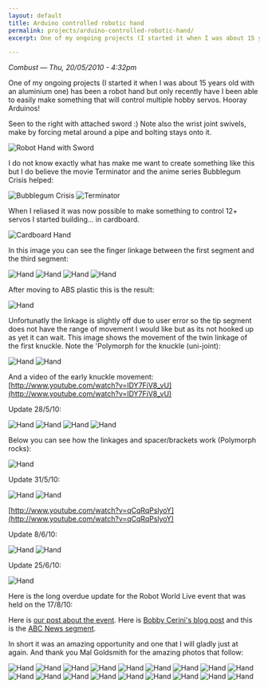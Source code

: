 ```yaml
---
layout: default
title: Arduino controlled robotic hand
permalink: projects/arduino-controlled-robotic-hand/
excerpt: One of my ongoing projects (I started it when I was about 15 years old with an aluminium one) has been a robot hand but only recently have I been able to easily make something that will control multiple hobby servos. Hooray Arduinos!

---
```


*Combust — Thu, 20/05/2010 - 4:32pm*


One of my ongoing projects (I started it when I was about 15 years old with an aluminium one) has been a robot hand but only recently have I been able to easily make something that will control multiple hobby servos. Hooray Arduinos!

Seen to the right with attached sword :) Note also the wrist joint swivels, make by forcing metal around a pipe and bolting stays onto it.

![Robot Hand with Sword](/assets/projects/arduino-controlled-robotic-hand/handwithsword.jpg)

I do not know exactly what has make me want to create something like this but I do believe the movie Terminator and the anime series Bubblegum Crisis helped:

![Bubblegum Crisis](/assets/projects/arduino-controlled-robotic-hand/bubblegumcrisis.jpg)
![Terminator](/assets/projects/arduino-controlled-robotic-hand/terminator.jpg)

When I reliased it was now possible to make something to control 12+ servos I started building... in cardboard.

![Cardboard Hand](/assets/projects/arduino-controlled-robotic-hand/hand1.jpg)

In this image you can see the finger linkage between the first segment and the third segment:

![Hand](/assets/projects/arduino-controlled-robotic-hand/hand2.jpg)
![Hand](/assets/projects/arduino-controlled-robotic-hand/hand3.jpg)
![Hand](/assets/projects/arduino-controlled-robotic-hand/hand4.jpg)
![Hand](/assets/projects/arduino-controlled-robotic-hand/hand5.jpg)

After moving to ABS plastic this is the result:

![Hand](/assets/projects/arduino-controlled-robotic-hand/fingers.jpg)

Unfortunatly the linkage is slightly off due to user error so the tip segment does not have the range of movement I would like but as its not hooked up as yet it can wait. This image shows the movement of the twin linkage of the first knuckle. Note the 'Polymorph for the knuckle (uni-joint):

![Hand](/assets/projects/arduino-controlled-robotic-hand/moving1.jpg)
![Hand](/assets/projects/arduino-controlled-robotic-hand/moving2.jpg)

And a video of the early knuckle movement:
[http://www.youtube.com/watch?v=IDY7FiV8_vU](http://www.youtube.com/watch?v=IDY7FiV8_vU)





Update 28/5/10:

![Hand](/assets/projects/arduino-controlled-robotic-hand/update28-5-10_1.jpg)
![Hand](/assets/projects/arduino-controlled-robotic-hand/update28-5-10_2.jpg)
![Hand](/assets/projects/arduino-controlled-robotic-hand/update28-5-10_3.jpg)
![Hand](/assets/projects/arduino-controlled-robotic-hand/update28-5-10_4.jpg)

Below you can see how the linkages and spacer/brackets work (Polymorph rocks):

![Hand](/assets/projects/arduino-controlled-robotic-hand/update28-5-10_5.jpg)





Update 31/5/10:

![Hand](/assets/projects/arduino-controlled-robotic-hand/update31-5-10_1.jpg)
![Hand](/assets/projects/arduino-controlled-robotic-hand/update31-5-10_2.jpg)

[http://www.youtube.com/watch?v=qCqRqPslyoY](http://www.youtube.com/watch?v=qCqRqPslyoY)





Update 8/6/10:

![Hand](/assets/projects/arduino-controlled-robotic-hand/update8-6-10_1.jpg)
![Hand](/assets/projects/arduino-controlled-robotic-hand/update8-6-10_2.jpg)





Update 25/6/10:

![Hand](/assets/projects/arduino-controlled-robotic-hand/update25-6-10_1.jpg)





Here is the long overdue update for the Robot World Live event that was held on the 17/8/10:

Here is [our post about the event](http://www.makehackvoid.com/news/mhv-robot-world-live). Here is [Bobby Cerini's blog post](http://bobbycerini.wordpress.com/2010/09/10/small-things-how-to-make-a-robot-hand/) and this is the [ABC News segment](http://www.abc.net.au/news/video/2010/08/17/2985844.htm).

In short it was an amazing opportunity and one that I will gladly just at again. And thank you Mal Goldsmith for the amazing photos that follow:

![Hand](/assets/projects/arduino-controlled-robotic-hand/event1.jpg)
![Hand](/assets/projects/arduino-controlled-robotic-hand/event2.jpg)
![Hand](/assets/projects/arduino-controlled-robotic-hand/event3.jpg)
![Hand](/assets/projects/arduino-controlled-robotic-hand/event4.jpg)
![Hand](/assets/projects/arduino-controlled-robotic-hand/event5.jpg)
![Hand](/assets/projects/arduino-controlled-robotic-hand/event6.jpg)
![Hand](/assets/projects/arduino-controlled-robotic-hand/event7.jpg)
![Hand](/assets/projects/arduino-controlled-robotic-hand/event8.jpg)
![Hand](/assets/projects/arduino-controlled-robotic-hand/event9.jpg)
![Hand](/assets/projects/arduino-controlled-robotic-hand/event10.jpg)
![Hand](/assets/projects/arduino-controlled-robotic-hand/event11.jpg)
![Hand](/assets/projects/arduino-controlled-robotic-hand/event12.jpg)
![Hand](/assets/projects/arduino-controlled-robotic-hand/event13.jpg)
![Hand](/assets/projects/arduino-controlled-robotic-hand/event14.jpg)
![Hand](/assets/projects/arduino-controlled-robotic-hand/event15.jpg)
![Hand](/assets/projects/arduino-controlled-robotic-hand/event16.jpg)
![Hand](/assets/projects/arduino-controlled-robotic-hand/event17.jpg)
![Hand](/assets/projects/arduino-controlled-robotic-hand/event18.jpg)